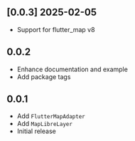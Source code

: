## [0.0.3] 2025-02-05

- Support for flutter_map v8

## 0.0.2

- Enhance documentation and example
- Add package tags

## 0.0.1

- Add `FlutterMapAdapter`
- Add `MapLibreLayer`
- Initial release